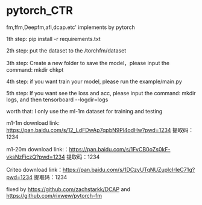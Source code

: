 # pytorch_CTR

fm,ffm,Deepfm,afi,dcap.etc' implements by pytorch

1th step: pip install -r requirements.txt

2th step: put the dataset to the /torchfm/dataset

3th step: Create a new folder to save the model，please input the command: mkdir chkpt

4th step: if you want train your model, please run the example/main.py 

5th step: If you want see the loss and acc, please input the command: mkdir logs, and then tensorboard --logdir=logs

worth that: I only use the ml-1m dataset for training and testing

m1-1m download link: https://pan.baidu.com/s/12_LdFDwAp7qpbN9Pl4odHw?pwd=1234 提取码：1234 

m1-20m download link:：https://pan.baidu.com/s/1FvCB0oZs0kF-vksNzFiczQ?pwd=1234 提取码：1234 

Criteo download link：https://pan.baidu.com/s/1DCzyUTqNUZuplcIrIeC71g?pwd=1234 提取码：1234 

fixed by https://github.com/zachstarkk/DCAP and https://github.com/rixwew/pytorch-fm
